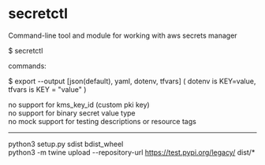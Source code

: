 # secretctl
Command-line tool and module for working with aws secrets manager  

$ secretctl  

commands:  

$ export --output [json(default), yaml, dotenv, tfvars] ( dotenv is KEY=value, tfvars is KEY = "value" )

no support for kms_key_id (custom pki key)  
no support for binary secret value type  
no mock support for testing descriptions or resource tags  

---
python3 setup.py sdist bdist_wheel  
python3 -m twine upload --repository-url https://test.pypi.org/legacy/ dist/*  
